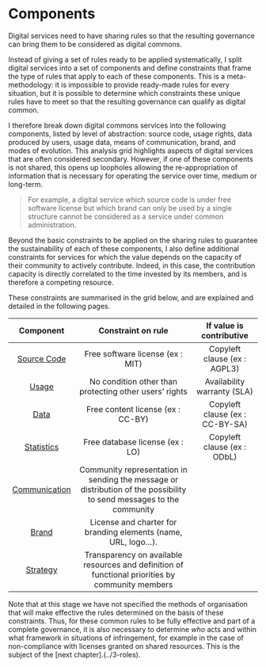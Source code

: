 # Components

Digital services need to have sharing rules so that the resulting governance can bring them to be considered as digital commons.

Instead of giving a set of rules ready to be applied systematically, I split digital services into a set of components and define constraints that frame the type of rules that apply to each of these components. This is a meta-methodology: it is impossible to provide ready-made rules for every situation, but it is possible to determine which constraints these unique rules have to meet so that the resulting governance can qualify as digital common.

I therefore break down digital commons services into the following components, listed by level of abstraction: source code, usage rights, data produced by users, usage data, means of communication, brand, and modes of evolution. This analysis grid highlights aspects of digital services that are often considered secondary. However, if one of these components is not shared, this opens up loopholes allowing the re-appropriation of information that is necessary for operating the service over time, medium or long-term.

> For example, a digital service which source code is under free software license but which brand can only be used by a single structure cannot be considered as a service under common administration.

Beyond the basic constraints to be applied on the sharing rules to guarantee the sustainability of each of these components, I also define additional constraints for services for which the value depends on the capacity of their community to actively contribute. Indeed, in this case, the contribution capacity is directly correlated to the time invested by its members, and is therefore a competing resource.

These constraints are summarised in the grid below, and are explained and detailed in the following pages.

|              Component             |                                                  Constraint on rule                                                  |     If value is contributive    |
| :--------------------------------: | :------------------------------------------------------------------------------------------------------------------: | :-----------------------------: |
|   [Source Code](1-code\_source/)   |                                           Free software license (ex : MIT)                                           |   Copyleft clause (ex : AGPL3)  |
|          [Usage](2-usage/)         |                                No condition other than protecting other users’ rights                                |   Availability warranty (SLA)   |
|         [Data](3-donnees/)         |                                           Free content license (ex : CC-BY)                                          | Copyleft clause (ex : CC-BY-SA) |
|    [Statistics](4-statistiques/)   |                                            Free database license (ex : LO)                                           |   Copyleft clause (ex : ODbL)   |
| [Communication](5\_communication/) | Community representation in sending the message or distribution of the possibility to send messages to the community |                                 |
|         [Brand](6-marque/)         |                             License and charter for branding elements (name, URL, logo…).                            |                                 |
|      [Strategy](7-strategie/)      |           Transparency on available resources and definition of functional priorities by community members           |                                 |

Note that at this stage we have not specified the methods of organisation that will make effective the rules determined on the basis of these constraints. Thus, for these common rules to be fully effective and part of a complete governance, it is also necessary to determine _who_ acts and within what framework in situations of infringement, for example in the case of non-compliance with licenses granted on shared resources. This is the subject of the \[next chapter].(../3-roles).
